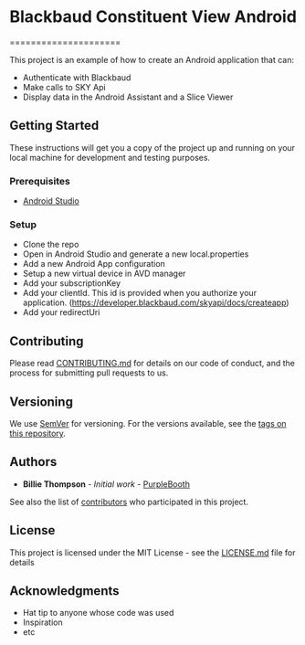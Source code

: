 # Blackbaud Constituent View Android
=====================

This project is an example of how to create an Android application that can:
- Authenticate with Blackbaud
- Make calls to SKY Api
- Display data in the Android Assistant and a Slice Viewer

## Getting Started

These instructions will get you a copy of the project up and running on your local machine for development and testing purposes.

### Prerequisites

- [Android Studio](https://developer.android.com/studio/install)

### Setup

- Clone the repo
- Open in Android Studio and generate a new local.properties
- Add a new Android App configuration
- Setup a new virtual device in AVD manager
- Add your subscriptionKey
- Add your clientId. This id is provided when you authorize your application. (https://developer.blackbaud.com/skyapi/docs/createapp)
- Add your redirectUri

## Contributing

Please read [CONTRIBUTING.md](https://gist.github.com/PurpleBooth/b24679402957c63ec426) for details on our code of conduct, and the process for submitting pull requests to us.

## Versioning

We use [SemVer](http://semver.org/) for versioning. For the versions available, see the [tags on this repository](https://github.com/your/project/tags).

## Authors

* **Billie Thompson** - *Initial work* - [PurpleBooth](https://github.com/PurpleBooth)

See also the list of [contributors](https://github.com/your/project/contributors) who participated in this project.

## License

This project is licensed under the MIT License - see the [LICENSE.md](LICENSE.md) file for details

## Acknowledgments

* Hat tip to anyone whose code was used
* Inspiration
* etc
